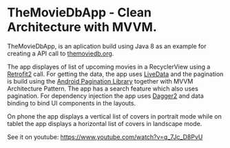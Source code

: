 # TheMovieDbApp - Clean Architecture with MVVM.

TheMovieDbApp, is an aplication build using Java 8 as an example for creating a API call to [themoviedb.org](https://developers.themoviedb.org/3/getting-started/introduction).

The app displayes of list of upcoming movies in a RecyclerView using a [Retrofit2](https://square.github.io/retrofit/) call. For getting the data, the app uses [LiveData](https://developer.android.com/topic/libraries/architecture/livedata) and the pagination is build using the [Android Pagination Library](https://developer.android.com/topic/libraries/architecture/paging) together with MVVM Architecture Pattern. The app has a search feature which also uses pagination. For dependency injection the app uses [Dagger2](https://dagger.dev/) and data binding to bind UI components in the layouts.

On phone the app displays a vertical list of covers in portrait mode while on tablet the app displays a horizontal list of covers in landscape mode.

See it on youtube: https://www.youtube.com/watch?v=q_7Jc_D8PvU
